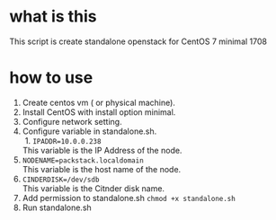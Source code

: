 # what is this
This script is create standalone openstack for CentOS 7 minimal 1708

# how to use
1. Create centos vm ( or physical machine).
1. Install CentOS with install option minimal.
1. Configure network setting.
1. Configure variable in standalone.sh.  
  1. ```IPADDR=10.0.0.238```  
This variable is the IP Address of the node.  
  1. ```NODENAME=packstack.localdomain```  
This variable is the host name of the node.  
  1. ```CINDERDISK=/dev/sdb```  
This variable is the Citnder disk name.  
1. Add permission to standalone.sh
```chmod +x standalone.sh```
1. Run standalone.sh
